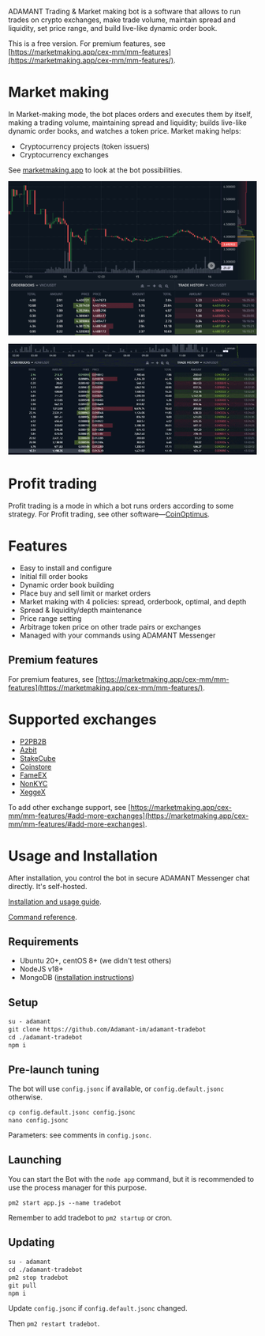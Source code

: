 ADAMANT Trading & Market making bot is a software that allows to run trades on crypto exchanges, make trade volume, maintain spread and liquidity, set price range, and build live-like dynamic order book.

This is a free version. For premium features, see [https://marketmaking.app/cex-mm/mm-features](https://marketmaking.app/cex-mm/mm-features/).

# Market making

In Market-making mode, the bot places orders and executes them by itself, making a trading volume, maintaining spread and liquidity; builds live-like dynamic order books, and watches a token price. Market making helps:

* Cryptocurrency projects (token issuers)
* Cryptocurrency exchanges

See [marketmaking.app](https://marketmaking.app) to look at the bot possibilities.

![Trading chart](./assets/Making-chart.png)

![Market Making & OrderBook Building](./assets/OrderBook-Builder.gif)

# Profit trading

Profit trading is a mode in which a bot runs orders according to some strategy. For Profit trading, see other software—[CoinOptimus](https://github.com/Adamant-im/adamant-coinoptimus).

# Features

* Easy to install and configure
* Initial fill order books
* Dynamic order book building
* Place buy and sell limit or market orders
* Market making with 4 policies: spread, orderbook, optimal, and depth
* Spread & liquidity/depth maintenance
* Price range setting
* Arbitrage token price on other trade pairs or exchanges
* Managed with your commands using ADAMANT Messenger

## Premium features

For premium features, see [https://marketmaking.app/cex-mm/mm-features](https://marketmaking.app/cex-mm/mm-features/).

# Supported exchanges

* [P2PB2B](https://p2pb2b.com)
* [Azbit](https://azbit.com?referralCode=9YVWYAF)
* [StakeCube](https://stakecube.net/?team=adm)
* [Coinstore](https://h5.coinstore.com/h5/signup?invitCode=o951vZ)
* [FameEX](https://www.fameex.com/en-US/commissiondispense?code=MKKAWV)
* [NonKYC](https://nonkyc.io?ref=655b4df9eb13acde84677358)
* [XeggeX](https://xeggex.com?ref=656846d209bbed85b91aba4d)

To add other exchange support, see [https://marketmaking.app/cex-mm/mm-features/#add-more-exchanges](https://marketmaking.app/cex-mm/mm-features/#add-more-exchanges).

# Usage and Installation

After installation, you control the bot in secure ADAMANT Messenger chat directly. It's self-hosted.

[Installation and usage guide](https://marketmaking.app/cex-mm/installation/).

[Command reference](https://marketmaking.app/cex-mm/command-reference/).

## Requirements

* Ubuntu 20+, centOS 8+ (we didn't test others)
* NodeJS v18+
* MongoDB ([installation instructions](https://docs.mongodb.com/manual/tutorial/install-mongodb-on-ubuntu/))

## Setup

```
su - adamant
git clone https://github.com/Adamant-im/adamant-tradebot
cd ./adamant-tradebot
npm i
```

## Pre-launch tuning

The bot will use `config.jsonc` if available, or `config.default.jsonc` otherwise.

```
cp config.default.jsonc config.jsonc
nano config.jsonc
```

Parameters: see comments in `config.jsonc`.

## Launching

You can start the Bot with the `node app` command, but it is recommended to use the process manager for this purpose.

```
pm2 start app.js --name tradebot
```

Remember to add tradebot to `pm2 startup` or cron.

## Updating

```
su - adamant
cd ./adamant-tradebot
pm2 stop tradebot
git pull
npm i
```

Update `config.jsonc` if `config.default.jsonc` changed.

Then `pm2 restart tradebot`.

